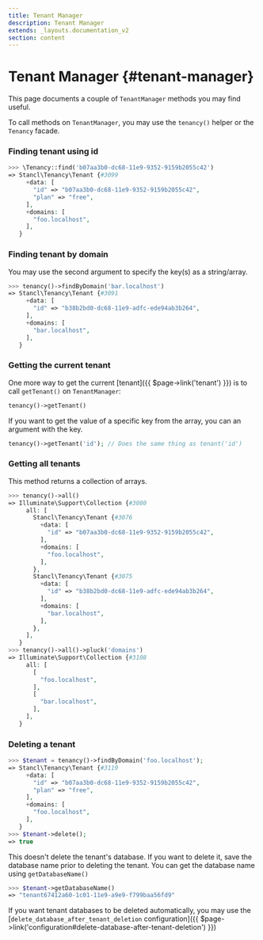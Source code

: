 ```yaml
---
title: Tenant Manager
description: Tenant Manager
extends: _layouts.documentation_v2
section: content
---
```


# Tenant Manager {#tenant-manager}

This page documents a couple of `TenantManager` methods you may find useful.

To call methods on `TenantManager`, you may use the `tenancy()` helper or the `Tenancy` facade.

### Finding tenant using id

```php
>>> \Tenancy::find('b07aa3b0-dc68-11e9-9352-9159b2055c42')
=> Stancl\Tenancy\Tenant {#3099
     +data: [
       "id" => "b07aa3b0-dc68-11e9-9352-9159b2055c42",
       "plan" => "free",
     ],
     +domains: [
       "foo.localhost",
     ],
   }
```

### Finding tenant by domain

You may use the second argument to specify the key(s) as a string/array.

```php
>>> tenancy()->findByDomain('bar.localhost')
=> Stancl\Tenancy\Tenant {#3091
     +data: [
       "id" => "b38b2bd0-dc68-11e9-adfc-ede94ab3b264",
     ],
     +domains: [
       "bar.localhost",
     ],
   }
```

### Getting the current tenant

One more way to get the current [tenant]({{ $page->link('tenant') }}) is to call `getTenant()` on `TenantManager`:

```php
tenancy()->getTenant()
```

If you want to get the value of a specific key from the array, you can an argument with the key.

```php
tenancy()->getTenant('id'); // Does the same thing as tenant('id')
```

### Getting all tenants

This method returns a collection of arrays.

```php
>>> tenancy()->all()
=> Illuminate\Support\Collection {#3080
     all: [
       Stancl\Tenancy\Tenant {#3076
         +data: [
           "id" => "b07aa3b0-dc68-11e9-9352-9159b2055c42",
         ],
         +domains: [
           "foo.localhost",
         ],
       },
       Stancl\Tenancy\Tenant {#3075
         +data: [
           "id" => "b38b2bd0-dc68-11e9-adfc-ede94ab3b264",
         ],
         +domains: [
           "bar.localhost",
         ],
       },
     ],
   }
>>> tenancy()->all()->pluck('domains')
=> Illuminate\Support\Collection {#3108
     all: [
       [
         "foo.localhost",
       ],
       [
         "bar.localhost",
       ],
     ],
   }
```

### Deleting a tenant

```php
>>> $tenant = tenancy()->findByDomain('foo.localhost');
=> Stancl\Tenancy\Tenant {#3119
     +data: [
       "id" => "b07aa3b0-dc68-11e9-9352-9159b2055c42",
       "plan" => "free",
     ],
     +domains: [
       "foo.localhost",
     ],
   }
>>> $tenant->delete();
=> true
```

This doesn't delete the tenant's database. If you want to delete it, save the database name prior to deleting the tenant. You can get the database name using `getDatabaseName()`

```php
>>> $tenant->getDatabaseName()
=> "tenant67412a60-1c01-11e9-a9e9-f799baa56fd9"
```

If you want tenant databases to be deleted automatically, you may use the [`delete_database_after_tenant_deletion` configuration]({{ $page->link('configuration#delete-database-after-tenant-deletion') }})